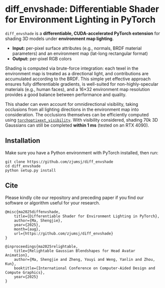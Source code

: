 # diff_envshade: Differentiable Shader for Environment Lighting in PyTorch

`diff_envshade` is a **differentiable, CUDA-accelerated PyTorch extension** for shading 3D models under **environment map lighting**.

- **Input:** per-pixel surface attributes (e.g., normals, BRDF material parameters) and an environment map (lat-long rectangular format)  
- **Output:** per-pixel RGB colors  

Shading is computed via brute-force integration: each texel in the environment map is treated as a directional light, and contributions are accumulated according to the BRDF. This simple yet effective approach ensures fully differentiable gradients, is well-suited for non-highly-specular materials (e.g., human faces), and a 16×32 environment map resolution provides a good balance between performance and quality.

This shader can even account for omnidirectional visibility, taking occlusions from all lighting directions in the environment map into consideration. The occlusions themselves can be efficiently computed using [`torchoptixext_visibility`](https://github.com/zjumsj/torchoptixext_visibility). With visibility considered, shading 70k 3D Gaussians can still be completed **within 1 ms** (tested on an RTX 4090).

## Installation  
Make sure you have a Python environment with PyTorch installed, then run:  
```shell
git clone https://github.com/zjumsj/diff_envshade
cd diff_envshade
python setup.py install
```

## Cite
Please kindly cite our repository and preceding paper if you find our software or algorithm useful for your research.
```
@misc{ma2025diffenvshade,
    title={Differentiable Shader for Environment Lighting in PyTorch},
    author={Ma, Shengjie},
    year={2025},
    month={aug},
    url={https://github.com/zjumsj/diff_envshade}
}
```
```
@inproceedings{ma2025relightable,
    title={Relightable Gaussian Blendshapes for Head Avatar Animation},
    author={Ma, Shengjie and Zheng, Youyi and Weng, Yanlin and Zhou, Kun},
    booktitle={International Conference on Computer-Aided Design and Compute Graphics},
    year={2025}
}
```



